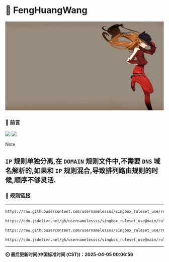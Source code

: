 
# 🧸 FengHuangWang
![](https://raw.githubusercontent.com/usernamelessss/picture-bed/main/images/202504042256831.jpg)
### 📣 前言
![](https://shields.io/badge/-移除重复规则-ff69b4) ![](https://shields.io/badge/-IP&nbsp;规则单独存放不与&nbsp;DOMAIN&nbsp;等混合-green)
> [!NOTE]
**`IP` 规则单独分离,在 `DOMAIN` 规则文件中,不需要 `DNS` 域名解析的,如果和 `IP` 规则混合,导致排列路由规则的时候,顺序不够灵活.**
---

###  🔗 规则链接
---

```url
https://raw.githubusercontent.com/usernamelessss/singbox_ruleset_use/refs/heads/main/rule/FengHuangWang/FengHuangWang_No_IP.json
```

```url
https://cdn.jsdelivr.net/gh/usernamelessss/singbox_ruleset_use@main/rule/FengHuangWang/FengHuangWang_No_IP.json
```

```url
https://raw.githubusercontent.com/usernamelessss/singbox_ruleset_use/refs/heads/main/rule/FengHuangWang/FengHuangWang_No_IP.srs
```

```url
https://cdn.jsdelivr.net/gh/usernamelessss/singbox_ruleset_use@main/rule/FengHuangWang/FengHuangWang_No_IP.srs
```

---
**⏲️ 最后更新时间(中国标准时间 (CST))：2025-04-05 00:06:56**